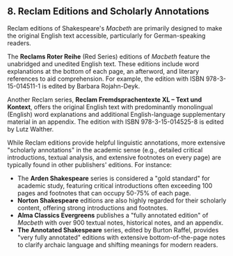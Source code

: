## 8. Reclam Editions and Scholarly Annotations

Reclam editions of Shakespeare's *Macbeth* are primarily designed to make the original English text accessible, particularly for German-speaking readers.

The **Reclams Roter Reihe** (Red Series) editions of *Macbeth* feature the unabridged and unedited English text. These editions include word explanations at the bottom of each page, an afterword, and literary references to aid comprehension. For example, the edition with ISBN 978-3-15-014511-1 is edited by Barbara Rojahn-Deyk.

Another Reclam series, **Reclam Fremdsprachentexte XL – Text und Kontext**, offers the original English text with predominantly monolingual (English) word explanations and additional English-language supplementary material in an appendix. The edition with ISBN 978-3-15-014525-8 is edited by Lutz Walther.

While Reclam editions provide helpful linguistic annotations, more extensive "scholarly annotations" in the academic sense (e.g., detailed critical introductions, textual analysis, and extensive footnotes on every page) are typically found in other publishers' editions. For instance:
*   The **Arden Shakespeare** series is considered a "gold standard" for academic study, featuring critical introductions often exceeding 100 pages and footnotes that can occupy 50-75% of each page.
*   **Norton Shakespeare** editions are also highly regarded for their scholarly content, offering strong introductions and footnotes.
*   **Alma Classics Evergreens** publishes a "fully annotated edition" of *Macbeth* with over 900 textual notes, historical notes, and an appendix.
*   **The Annotated Shakespeare** series, edited by Burton Raffel, provides "very fully annotated" editions with extensive bottom-of-the-page notes to clarify archaic language and shifting meanings for modern readers.